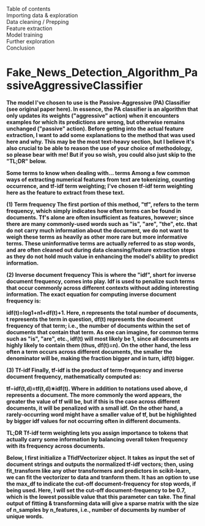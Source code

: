 Table of contents<br>
Importing data & exploration<br>
Data cleaning / Prepping<br>
Feature extraction<br>
Model training<br>
Further exploration<br>
Conclusion<br>


# <b>Fake_News_Detection_Algorithm_PassiveAggressiveClassifier<b>
The model I've chosen to use is the Passive-Aggressive (PA) Classifier (see original paper here). In essence, the PA classifier is an algorithm that only updates its weights ("aggressive" action) when it encounters examples for which its predictions are wrong, but otherwise remains unchanged ("passive" action).
Before getting into the actual feature extraction, I want to add some explanations to the method that was used here and why. This may be the most text-heavy section, but I believe it's also crucial to be able to reason the use of your choice of methodology, so please bear with me! But if you so wish, you could also just skip to the "TL;DR" below.

Some terms to know when dealing with... terms
Among a few common ways of extracting numerical features from text are tokenizing, counting occurrence, and tf-idf term weighting; I've chosen tf-idf term weighting here as the feature to extract from these text.

(1) Term frequency
The first portion of this method, "tf", refers to the term frequency, which simply indicates how often terms can be found in documents. Tf's alone are often insufficient as features, however; since there are many commonly-used words such as "is", "are", "the", etc. that do not carry much information about the document, we do not want to weigh these terms as heavily as other more rare but more informative terms. These uninformative terms are actually referred to as stop words, and are often cleaned out during data cleansing/feature extraction steps as they do not hold much value in enhancing the model's ability to predict information.

(2) Inverse document frequency
This is where the "idf", short for inverse document frequency, comes into play. Idf is used to penalize such terms that occur commonly across different contexts without adding interesting information. The exact equation for computing inverse document frequency is:

idf(t)=log1+n1+df(t)+1.
Here, n represents the total number of documents, t represents the term in question, df(t) represents the document frequency of that term; i.e., the number of documents within the set of documents that contain that term. As one can imagine, for common terms such as "is", "are", etc., idf(t) will most likely be 1, since all documents are highly likely to contain them (thus, df(t)=n). On the other hand, the less often a term occurs across different documents, the smaller the denominator will be, making the fraction bigger and in turn, idf(t) bigger.

(3) Tf-idf
Finally, tf-idf is the product of term-frequency and inverse document frequency, mathematically computed as:

tf−idf(t,d)=tf(t,d)∗idf(t).
Where in addition to notations used above, d represents a document. The more commonly the word appears, the greater the value of tf will be, but if this is the case across different documents, it will be penalized with a small idf. On the other hand, a rarely-occurring word might have a smaller value of tf, but be highlighted by bigger idf values for not occurring often in different documents.

TL;DR
Tf-idf term weighting lets you assign importance to tokens that actually carry some information by balancing overall token frequency with its frequency across documents.

Below, I first initialize a TfidfVectorizer object. It takes as input the set of document strings and outputs the normalized tf-idf vectors; then, using fit_transform like any other transformers and predictors in scikit-learn, we can fit the vectorizer to data and tranform them. It has an option to use the max_df to indicate the cut-off document-frequency for stop words, if being used. Here, I will set the cut-off document-frequency to be 0.7, which is the lowest possible value that this parameter can take. The final output of fitting & transforming data will give a sparse matrix with the size of n_samples by n_features, i.e., number of documents by number of unique words.
